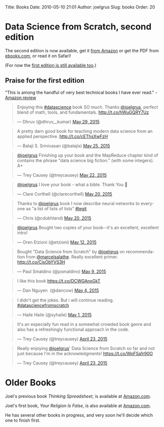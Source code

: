 Title: Books
Date: 2010-05-10 21:01
Author: joelgrus
Slug: books
Order: 20

<h1>Data Science from Scratch, second edition</h1>

The second edition is now available, get it <a href = "https://www.amazon.com/Data-Science-Scratch-Principles-Python/dp/1492041130">from Amazon</a> or
get the PDF from <a href = "https://www.ebooks.com/en-us/209663126/data-science-from-scratch/grus-joel/">ebooks.com</a>, or read it on Safari!

(For now the <a href="http://www.amazon.com/Data-Science-Scratch-Principles-Python/dp/149190142X">first edition is still available too</a>.)

<h2>Praise for the first edition</h2>

<div>"This is among the handful of very best technical books I have ever read." - <a href="http://www.amazon.com/review/RNVKX4S27WJ2B/">Amazon review</a></div>

<blockquote class="twitter-tweet" lang="en"><p lang="en" dir="ltr">Enjoying this <a href="https://twitter.com/hashtag/datascience?src=hash">#datascience</a> book SO much. Thanks <a href="https://twitter.com/joelgrus">@joelgrus</a>, perfect blend of math, tools, and fundamentals. <a href="http://t.co/hWuGQRY7Uz">http://t.co/hWuGQRY7Uz</a></p>&mdash; Dhruv (@dhruv__kumar) <a href="https://twitter.com/dhruv__kumar/status/604374132914933760">May 29, 2015</a></blockquote>
<script async src="//platform.twitter.com/widgets.js" charset="utf-8"></script>

<blockquote class="twitter-tweet" lang="en"><p lang="en" dir="ltr">A pretty darn good book for teaching modern data science from an applied perspective.&#10;<a href="http://t.co/cEThsXwFzH">http://t.co/cEThsXwFzH</a></p>&mdash; Balaji S. Srinivasan (@balajis) <a href="https://twitter.com/balajis/status/602703655477739521">May 25, 2015</a></blockquote>
<script async src="//platform.twitter.com/widgets.js" charset="utf-8"></script>

<blockquote class="twitter-tweet" lang="en"><p lang="en" dir="ltr"><a href="https://twitter.com/joelgrus">@joelgrus</a> Finishing up your book and the MapReduce chapter kind of contains the phrase &quot;data science big fiction.&quot; (with some integers). A+</p>&mdash; Trey Causey (@treycausey) <a href="https://twitter.com/treycausey/status/601571797323087873">May 22, 2015</a></blockquote>
<script async src="//platform.twitter.com/widgets.js" charset="utf-8"></script>

<blockquote class="twitter-tweet" lang="en"><p lang="en" dir="ltr"><a href="https://twitter.com/joelgrus">@joelgrus</a> I love your book - what a bible. Thank You 👏</p>&mdash; Clare Corthell (@clarecorthell) <a href="https://twitter.com/clarecorthell/status/600845498207973376">May 20, 2015</a></blockquote>
<script async src="//platform.twitter.com/widgets.js" charset="utf-8"></script>

<blockquote class="twitter-tweet" lang="en"><p lang="en" dir="ltr">Thanks to <a href="https://twitter.com/joelgrus">@joelgrus</a> book I now describe neural networks to everyone as &quot;a list of lists of lists&quot; <a href="https://twitter.com/hashtag/legit?src=hash">#legit</a></p>&mdash; Chris (@cdubhland) <a href="https://twitter.com/cdubhland/status/600813592053620736">May 20, 2015</a></blockquote>
<script async src="//platform.twitter.com/widgets.js" charset="utf-8"></script>

<blockquote class="twitter-tweet" lang="en"><p lang="en" dir="ltr"><a href="https://twitter.com/joelgrus">@joelgrus</a> Bought two copies of your book--it&#39;s an excellent, excellent intro!</p>&mdash; Oren Etzioni (@etzioni) <a href="https://twitter.com/etzioni/status/598270332747718656">May 12, 2015</a></blockquote>
<script async src="//platform.twitter.com/widgets.js" charset="utf-8"></script>

<blockquote class="twitter-tweet" lang="en"><p lang="en" dir="ltr">Bought &quot;Data Science from Scratch&quot; by <a href="https://twitter.com/joelgrus">@joelgrus</a> on recommendation from <a href="https://twitter.com/marcelsalathe">@marcelsalathe</a>. Really excellent primer. <a href="http://t.co/CisObYVS3H">http://t.co/CisObYVS3H</a></p>&mdash; Paul Smaldino (@psmaldino) <a href="https://twitter.com/psmaldino/status/597073237588189185">May 9, 2015</a></blockquote>
<script async src="//platform.twitter.com/widgets.js" charset="utf-8"></script>

<blockquote class="twitter-tweet" lang="en"><p lang="en" dir="ltr">I like this book <a href="https://t.co/DCWGAnxGkT">https://t.co/DCWGAnxGkT</a></p>&mdash; Dan Nguyen ؚ (@dancow) <a href="https://twitter.com/dancow/status/595212561055813633">May 4, 2015</a></blockquote>
<script async src="//platform.twitter.com/widgets.js" charset="utf-8"></script>

<blockquote class="twitter-tweet" lang="en"><p lang="en" dir="ltr">I didn&#39;t get the jokes. But i will continue reading. <a href="https://twitter.com/hashtag/datasciencefromscratch?src=hash">#datasciencefromscratch</a></p>&mdash; Haile Haile (@xyhaile) <a href="https://twitter.com/xyhaile/status/594260193468383232">May 1, 2015</a></blockquote>
<script async src="//platform.twitter.com/widgets.js" charset="utf-8"></script>

<blockquote class="twitter-tweet" lang="en"><p lang="en" dir="ltr">It&#39;s an especially fun read in a somewhat crowded book genre and also has a refreshingly functional approach in the code.</p>&mdash; Trey Causey (@treycausey) <a href="https://twitter.com/treycausey/status/591031653838950400">April 23, 2015</a></blockquote>
<script async src="//platform.twitter.com/widgets.js" charset="utf-8"></script>

<blockquote class="twitter-tweet" lang="en"><p lang="en" dir="ltr">Really enjoying <a href="https://twitter.com/joelgrus">@joelgrus</a>&#39; Data Science from Scratch so far and not just because I&#39;m in the acknowledgments! <a href="https://t.co/WoFSa1r90O">https://t.co/WoFSa1r90O</a></p>&mdash; Trey Causey (@treycausey) <a href="https://twitter.com/treycausey/status/591031406861520896">April 23, 2015</a></blockquote>
<script async src="//platform.twitter.com/widgets.js" charset="utf-8"></script>

<h1>Older Books</h1>

Joel's previous book *Thinking Spreadsheet*, is available at [Amazon.com](http://www.amazon.com/gp/product/0982481810?ie=UTF8&tag=brightwalton-20&linkCode=as2&camp=1789&creative=390957&creativeASIN=0982481810).

Joel's first book, *Your Religion Is False*, is also
available at
[Amazon.com](http://www.amazon.com/gp/product/0982481802?ie=UTF8&tag=brightwalton-20&linkCode=as2&camp=1789&creative=390957&creativeASIN=0982481802).

He has several other books in progress, and very soon he'll decide which
one to finish first.
